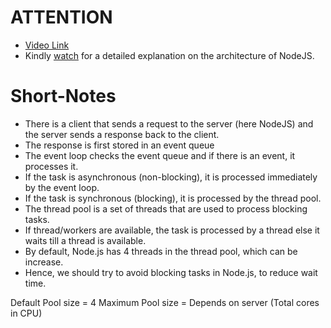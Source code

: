 # ATTENTION
- [Video Link](https://www.youtube.com/watch?v=y0aTs56DJWk)
- Kindly [watch](https://www.youtube.com/watch?v=_eJ6KAb56Gw) for a detailed explanation on the architecture of NodeJS.

# Short-Notes

- There is a client that sends a request to the server (here NodeJS) and the server sends a response back to the client. 
- The response is first stored in an event queue
- The event loop checks the event queue and if there is an event, it processes it.
- If the task is asynchronous (non-blocking), it is processed immediately by the event loop.
- If the task is synchronous (blocking), it is processed by the thread pool.
- The thread pool is a set of threads that are used to process blocking tasks.
- If thread/workers are available, the task is processed by a thread  else it waits till a thread is available.
- By default,  Node.js has 4 threads in the thread pool, which can be increase.
- Hence, we should try to avoid blocking tasks in Node.js, to reduce wait time. 

Default Pool size = 4
Maximum Pool size = Depends on server (Total cores in CPU)

